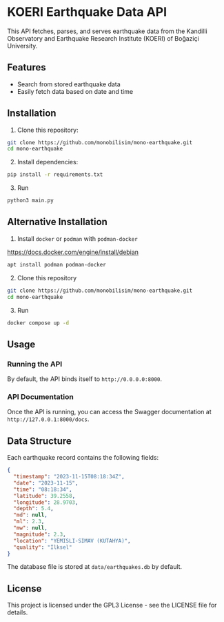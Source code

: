 # KOERI Earthquake Data API

This API fetches, parses, and serves earthquake data from the Kandilli Observatory and Earthquake Research Institute (KOERI) of Boğaziçi University.

## Features

- Search from stored earthquake data
- Easily fetch data based on date and time

## Installation

1. Clone this repository:

```bash
git clone https://github.com/monobilisim/mono-earthquake.git
cd mono-earthquake
```

2. Install dependencies:

```bash
pip install -r requirements.txt
```

3. Run

```bash
python3 main.py
```

## Alternative Installation

1. Install `docker` or `podman` with `podman-docker`

https://docs.docker.com/engine/install/debian

```bash
apt install podman podman-docker
```

2. Clone this repository

```bash
git clone https://github.com/monobilisim/mono-earthquake.git
cd mono-earthquake
```

3. Run

```bash
docker compose up -d
```

## Usage

### Running the API

By default, the API binds itself to `http://0.0.0.0:8000`.

### API Documentation

Once the API is running, you can access the Swagger documentation at `http://127.0.0.1:8000/docs`.

## Data Structure

Each earthquake record contains the following fields:

```json
{
  "timestamp": "2023-11-15T08:18:34Z",
  "date": "2023-11-15",
  "time": "08:18:34",
  "latitude": 39.2558,
  "longitude": 28.9703,
  "depth": 5.4,
  "md": null,
  "ml": 2.3,
  "mw": null,
  "magnitude": 2.3,
  "location": "YEMISLI-SIMAV (KUTAHYA)",
  "quality": "İlksel"
}
```

The database file is stored at `data/earthquakes.db` by default.

## License

This project is licensed under the GPL3 License - see the LICENSE file for details.

